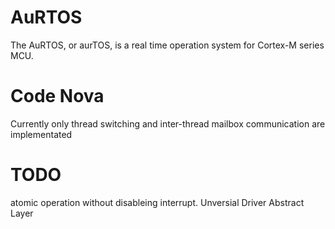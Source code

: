 # AuRTOS

  The AuRTOS, or aurTOS, is a real time operation system for Cortex-M series MCU.  

# Code Nova
  Currently only thread switching and inter-thread mailbox communication are implementated

# TODO
  atomic operation without disableing interrupt.
  Unversial Driver Abstract Layer
